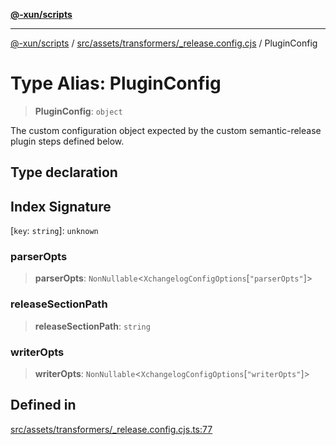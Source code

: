 [**@-xun/scripts**](../../../../../README.md)

***

[@-xun/scripts](../../../../../README.md) / [src/assets/transformers/\_release.config.cjs](../README.md) / PluginConfig

# Type Alias: PluginConfig

> **PluginConfig**: `object`

The custom configuration object expected by the custom semantic-release
plugin steps defined below.

## Type declaration

## Index Signature

 \[`key`: `string`\]: `unknown`

### parserOpts

> **parserOpts**: `NonNullable`\<`XchangelogConfigOptions`\[`"parserOpts"`\]\>

### releaseSectionPath

> **releaseSectionPath**: `string`

### writerOpts

> **writerOpts**: `NonNullable`\<`XchangelogConfigOptions`\[`"writerOpts"`\]\>

## Defined in

[src/assets/transformers/\_release.config.cjs.ts:77](https://github.com/Xunnamius/xscripts/blob/3a8e3952522a9aa3e84a1990f6fcb2207da32534/src/assets/transformers/_release.config.cjs.ts#L77)
